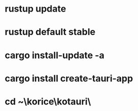 # rustup update
# rustup default stable
# cargo install-update -a
# cargo install create-tauri-app
# cd ~\korice\kotauri\